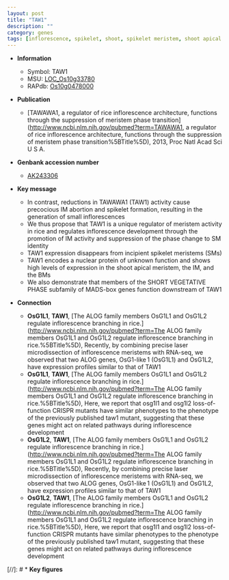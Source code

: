 ```yaml
---
layout: post
title: "TAW1"
description: ""
category: genes
tags: [inflorescence, spikelet, shoot, spikelet meristem, shoot apical meristem, meristem, vegetative]
---
```


* **Information**  
    + Symbol: TAW1  
    + MSU: [LOC_Os10g33780](http://rice.uga.edu/cgi-bin/ORF_infopage.cgi?orf=LOC_Os10g33780)  
    + RAPdb: [Os10g0478000](https://rapdb.dna.affrc.go.jp/locus/?name=Os10g0478000)  

* **Publication**  
    + [TAWAWA1, a regulator of rice inflorescence architecture, functions through the suppression of meristem phase transition](http://www.ncbi.nlm.nih.gov/pubmed?term=TAWAWA1, a regulator of rice inflorescence architecture, functions through the suppression of meristem phase transition%5BTitle%5D), 2013, Proc Natl Acad Sci U S A.

* **Genbank accession number**  
    + [AK243306](http://www.ncbi.nlm.nih.gov/nuccore/AK243306)

* **Key message**  
    + In contrast, reductions in TAWAWA1 (TAW1) activity cause precocious IM abortion and spikelet formation, resulting in the generation of small inflorescences
    + We thus propose that TAW1 is a unique regulator of meristem activity in rice and regulates inflorescence development through the promotion of IM activity and suppression of the phase change to SM identity
    + TAW1 expression disappears from incipient spikelet meristems (SMs)
    + TAW1 encodes a nuclear protein of unknown function and shows high levels of expression in the shoot apical meristem, the IM, and the BMs
    + We also demonstrate that members of the SHORT VEGETATIVE PHASE subfamily of MADS-box genes function downstream of TAW1

* **Connection**  
    + __OsG1L1__, __TAW1__, [The ALOG family members OsG1L1 and OsG1L2 regulate inflorescence branching in rice.](http://www.ncbi.nlm.nih.gov/pubmed?term=The ALOG family members OsG1L1 and OsG1L2 regulate inflorescence branching in rice.%5BTitle%5D),  Recently, by combining precise laser microdissection of inflorescence meristems with RNA-seq, we observed that two ALOG genes, OsG1-like 1 (OsG1L1) and OsG1L2, have expression profiles similar to that of TAW1
    + __OsG1L1__, __TAW1__, [The ALOG family members OsG1L1 and OsG1L2 regulate inflorescence branching in rice.](http://www.ncbi.nlm.nih.gov/pubmed?term=The ALOG family members OsG1L1 and OsG1L2 regulate inflorescence branching in rice.%5BTitle%5D),  Here, we report that osg1l1 and osg1l2 loss-of-function CRISPR mutants have similar phenotypes to the phenotype of the previously published taw1 mutant, suggesting that these genes might act on related pathways during inflorescence development
    + __OsG1L2__, __TAW1__, [The ALOG family members OsG1L1 and OsG1L2 regulate inflorescence branching in rice.](http://www.ncbi.nlm.nih.gov/pubmed?term=The ALOG family members OsG1L1 and OsG1L2 regulate inflorescence branching in rice.%5BTitle%5D),  Recently, by combining precise laser microdissection of inflorescence meristems with RNA-seq, we observed that two ALOG genes, OsG1-like 1 (OsG1L1) and OsG1L2, have expression profiles similar to that of TAW1
    + __OsG1L2__, __TAW1__, [The ALOG family members OsG1L1 and OsG1L2 regulate inflorescence branching in rice.](http://www.ncbi.nlm.nih.gov/pubmed?term=The ALOG family members OsG1L1 and OsG1L2 regulate inflorescence branching in rice.%5BTitle%5D),  Here, we report that osg1l1 and osg1l2 loss-of-function CRISPR mutants have similar phenotypes to the phenotype of the previously published taw1 mutant, suggesting that these genes might act on related pathways during inflorescence development

[//]: # * **Key figures**  


